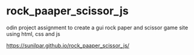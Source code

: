 # rock_paaper_scissor_js
odin project assignment to create a gui rock paper and scissor game site using html, css and js

https://sunilpar.github.io/rock_paaper_scissor_js/
